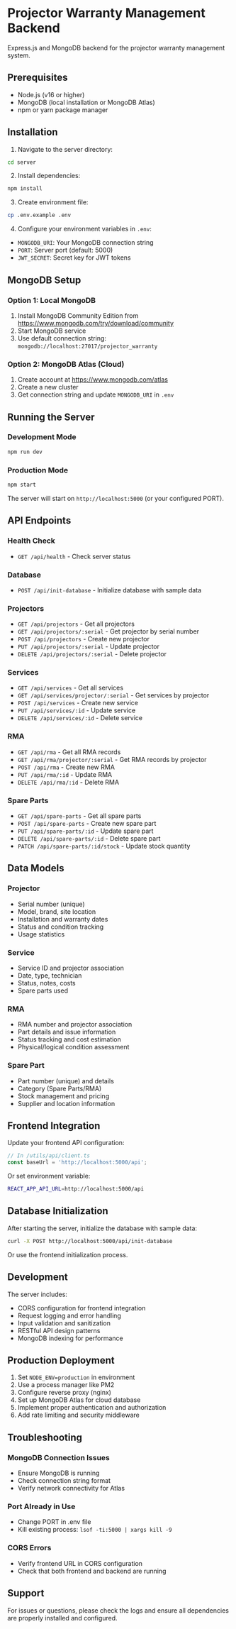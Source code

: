 # Projector Warranty Management Backend

Express.js and MongoDB backend for the projector warranty management system.

## Prerequisites

- Node.js (v16 or higher)
- MongoDB (local installation or MongoDB Atlas)
- npm or yarn package manager

## Installation

1. Navigate to the server directory:
```bash
cd server
```

2. Install dependencies:
```bash
npm install
```

3. Create environment file:
```bash
cp .env.example .env
```

4. Configure your environment variables in `.env`:
- `MONGODB_URI`: Your MongoDB connection string
- `PORT`: Server port (default: 5000)
- `JWT_SECRET`: Secret key for JWT tokens

## MongoDB Setup

### Option 1: Local MongoDB
1. Install MongoDB Community Edition from https://www.mongodb.com/try/download/community
2. Start MongoDB service
3. Use default connection string: `mongodb://localhost:27017/projector_warranty`

### Option 2: MongoDB Atlas (Cloud)
1. Create account at https://www.mongodb.com/atlas
2. Create a new cluster
3. Get connection string and update `MONGODB_URI` in `.env`

## Running the Server

### Development Mode
```bash
npm run dev
```

### Production Mode
```bash
npm start
```

The server will start on `http://localhost:5000` (or your configured PORT).

## API Endpoints

### Health Check
- `GET /api/health` - Check server status

### Database
- `POST /api/init-database` - Initialize database with sample data

### Projectors
- `GET /api/projectors` - Get all projectors
- `GET /api/projectors/:serial` - Get projector by serial number
- `POST /api/projectors` - Create new projector
- `PUT /api/projectors/:serial` - Update projector
- `DELETE /api/projectors/:serial` - Delete projector

### Services
- `GET /api/services` - Get all services
- `GET /api/services/projector/:serial` - Get services by projector
- `POST /api/services` - Create new service
- `PUT /api/services/:id` - Update service
- `DELETE /api/services/:id` - Delete service

### RMA
- `GET /api/rma` - Get all RMA records
- `GET /api/rma/projector/:serial` - Get RMA records by projector
- `POST /api/rma` - Create new RMA
- `PUT /api/rma/:id` - Update RMA
- `DELETE /api/rma/:id` - Delete RMA

### Spare Parts
- `GET /api/spare-parts` - Get all spare parts
- `POST /api/spare-parts` - Create new spare part
- `PUT /api/spare-parts/:id` - Update spare part
- `DELETE /api/spare-parts/:id` - Delete spare part
- `PATCH /api/spare-parts/:id/stock` - Update stock quantity

## Data Models

### Projector
- Serial number (unique)
- Model, brand, site location
- Installation and warranty dates
- Status and condition tracking
- Usage statistics

### Service
- Service ID and projector association
- Date, type, technician
- Status, notes, costs
- Spare parts used

### RMA
- RMA number and projector association
- Part details and issue information
- Status tracking and cost estimation
- Physical/logical condition assessment

### Spare Part
- Part number (unique) and details
- Category (Spare Parts/RMA)
- Stock management and pricing
- Supplier and location information

## Frontend Integration

Update your frontend API configuration:

```typescript
// In /utils/api/client.ts
const baseUrl = 'http://localhost:5000/api';
```

Or set environment variable:
```bash
REACT_APP_API_URL=http://localhost:5000/api
```

## Database Initialization

After starting the server, initialize the database with sample data:

```bash
curl -X POST http://localhost:5000/api/init-database
```

Or use the frontend initialization process.

## Development

The server includes:
- CORS configuration for frontend integration
- Request logging and error handling
- Input validation and sanitization
- RESTful API design patterns
- MongoDB indexing for performance

## Production Deployment

1. Set `NODE_ENV=production` in environment
2. Use a process manager like PM2
3. Configure reverse proxy (nginx)
4. Set up MongoDB Atlas for cloud database
5. Implement proper authentication and authorization
6. Add rate limiting and security middleware

## Troubleshooting

### MongoDB Connection Issues
- Ensure MongoDB is running
- Check connection string format
- Verify network connectivity for Atlas

### Port Already in Use
- Change PORT in .env file
- Kill existing process: `lsof -ti:5000 | xargs kill -9`

### CORS Errors
- Verify frontend URL in CORS configuration
- Check that both frontend and backend are running

## Support

For issues or questions, please check the logs and ensure all dependencies are properly installed and configured.